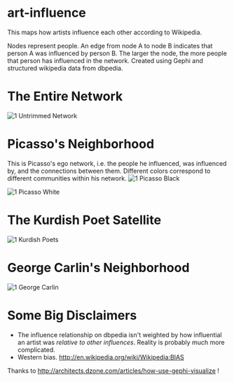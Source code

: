art-influence
=============

This maps how artists influence each other according to Wikipedia.

Nodes represent people. An edge from node A to node B indicates that person A was influenced by person B. The larger the node, the more people that person has influenced in the network. Created using Gephi and structured wikipedia data from dbpedia. 

The Entire Network
==================
![1 Untrimmed Network](https://github.com/coreylynch/art-influence/raw/master/full_graph.png)


Picasso's Neighborhood
======================
This is Picasso's ego network, i.e. the people he influenced, was influenced by, and the connections between them. Different colors correspond to different communities within his network.
![1 Picasso Black](https://github.com/coreylynch/art-influence/raw/master/picasso_black.png)

![1 Picasso White](https://github.com/coreylynch/art-influence/raw/master/picasso_white.png)

The Kurdish Poet Satellite
==========================
![1 Kurdish Poets](https://github.com/coreylynch/art-influence/raw/master/kurdish_poets.png)

George Carlin's Neighborhood
============================
![1 George Carlin](https://github.com/coreylynch/art-influence/raw/master/comedic_influence.png)

Some Big Disclaimers
====================
* The influence relationship on dbpedia isn't weighted by how influential an artist was *relative to other influences*. Reality is probably much more complicated. 
* Western bias. http://en.wikipedia.org/wiki/Wikipedia:BIAS

Thanks to http://architects.dzone.com/articles/how-use-gephi-visualize ! 